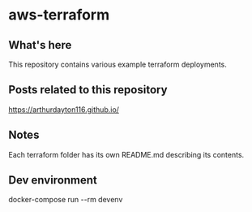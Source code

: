 # aws-terraform

## What's here
This repository contains various example terraform deployments.

## Posts related to this repository
https://arthurdayton116.github.io/

## Notes
Each terraform folder has its own README.md describing its contents.

## Dev environment

docker-compose run  --rm devenv